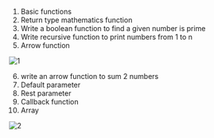 01. Basic functions
02. Return type mathematics function
03. Write a boolean function to find a given number is prime
04. Write recursive function to print numbers from 1 to n
05. Arrow function

![1](https://github.com/user-attachments/assets/47551f1b-2bc1-449f-b069-d6eea72fda12)


06. write an arrow function to sum 2 numbers
07. Default parameter
08. Rest parameter
09. Callback function
10. Array

![2](https://github.com/user-attachments/assets/fc1d5ed2-3638-4f22-bb95-b56551e21f2f)
